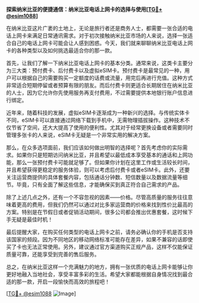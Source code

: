 **探索纳米比亚的便捷通信：纳米比亚电话上网卡的选择与使用[[TG💪+ @esim1088](https://t.me/s/esim1088)]**

在纳米比亚这片广袤的土地上，无论是旅行者还是商务人士，都需要一张合适的电话上网卡来满足日常通讯需求。对于初次接触纳米比亚市场的人来说，选择一张适合自己的电话上网卡可能会让人感到困惑。今天，我们就来聊聊纳米比亚电话上网卡的各种类型以及如何挑选最适合你的那一款。

首先，让我们了解一下纳米比亚电话上网卡的基本分类。通常来说，这类卡主要分为三大类：预付费卡、后付费卡以及虚拟eSIM卡。预付费卡是最常见的一种，用户可以根据自己的需要购买一定额度的话费或流量，用完后再进行充值。这种方式非常适合短期停留或者预算有限的朋友。而后付费卡则更适合长期居住在纳米比亚的人士，因为它允许你先使用服务再支付费用，不过需要提供本地银行账户信息进行绑定。

近年来，随着科技的发展，虚拟eSIM卡逐渐成为一种新兴的选择。与传统实体卡不同，eSIM卡可以直接通过网络下载到手机中，无需物理插拔操作。这种技术不仅节省了空间，还大大提高了使用的便利性。尤其对于经常更换设备或者需要同时管理多张卡的人来说，eSIM卡无疑是一个非常实用的解决方案。

那么，在众多选项面前，我们应该如何做出明智的选择呢？首先考虑你的实际需求。如果你只是短期访问纳米比亚，并且希望以最低成本享受基本的通话和上网功能，那么一张预付费卡可能就足够了。但如果你计划在这里工作或生活较长时间，并且希望获得更稳定的服务体验，则可以考虑后付费卡或者eSIM卡。此外，还要关注运营商提供的具体套餐内容，包括通话分钟数、短信数量以及数据流量等细节。毕竟，只有全面了解这些信息，才能确保买到真正符合自己需求的产品。

除了上述几点之外，还有一个不容忽视的因素——价格。尽管高质量的服务往往意味着更高的费用，但我们仍然可以通过对比多家运营商的价格来找到性价比最高的方案。特别是在节假日或者促销活动期间，很多公司都会推出优惠套餐，这时候下手无疑是最佳时机！

最后提醒大家，在购买任何类型的电话上网卡之前，请务必确认你的手机是否支持该国家的频段。因为不同地区的移动网络标准可能存在差异，如果不兼容的话即使买了卡也无法正常使用。另外，建议通过官方渠道购买正规产品，这样不仅能保证质量可靠，还能享受到完善的售后服务。

总之，在纳米比亚这样一个充满魅力的地方，拥有一张优质的电话上网卡能够让你更好地融入当地社会，享受丰富多彩的生活。希望大家都能根据自身情况找到最合适的那一款，开启一段愉快而高效的旅程吧！

[[TG💪+ @esim1088](https://t.me/s/esim1088) ![Image](https://i.postimg.cc/4NQfJmqS/Snipaste-2025-05-13-00-14-12.png)]